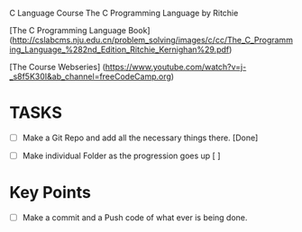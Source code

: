 C Language Course
The C Programming Language by Ritchie 

[The C Programming Language Book] (http://cslabcms.nju.edu.cn/problem_solving/images/c/cc/The_C_Programming_Language_%282nd_Edition_Ritchie_Kernighan%29.pdf)

[The Course Webseries] (https://www.youtube.com/watch?v=j-_s8f5K30I&ab_channel=freeCodeCamp.org)


# TASKS

- [ ] Make a Git Repo and add all the necessary things there.															[Done]  
- [ ] Make individual Folder as the progression goes up																	[	 ]


# Key Points

- [ ] Make a commit and a Push code of what ever is being done.
